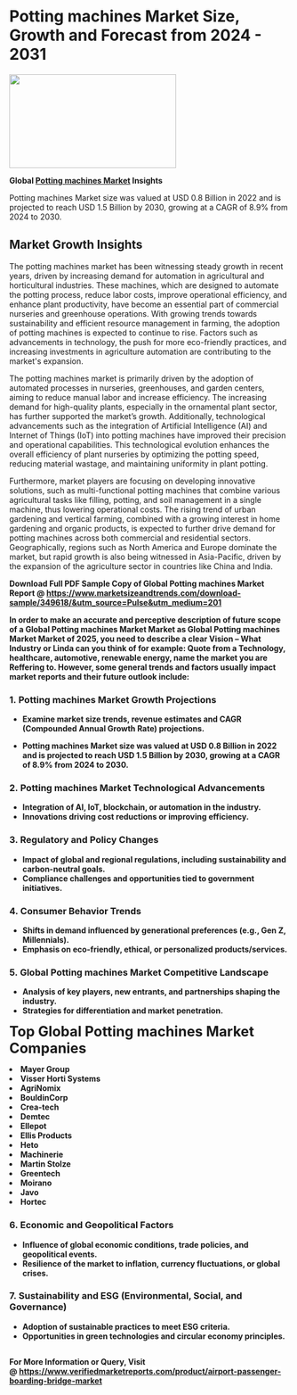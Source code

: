 <H1>Potting machines Market Size, Growth and Forecast from 2024 - 2031</H1><img class="aligncenter size-medium wp-image-584254" src="https://thirdeyenews.in/wp-content/uploads/2024/09/Global-Market-Research-300x168.jpeg" alt="" width="300" height="168" /><p><strong>Global&nbsp;<a href="https://www.marketsizeandtrends.com/download-sample/349618/&amp;utm_source=Pulse&amp;utm_medium=201">Potting machines Market</a> Insights</strong></p><p>Potting machines Market size was valued at USD 0.8 Billion in 2022 and is projected to reach USD 1.5 Billion by 2030, growing at a CAGR of 8.9% from 2024 to 2030.</p><p><h2>Market Growth Insights</h2> <p>The potting machines market has been witnessing steady growth in recent years, driven by increasing demand for automation in agricultural and horticultural industries. These machines, which are designed to automate the potting process, reduce labor costs, improve operational efficiency, and enhance plant productivity, have become an essential part of commercial nurseries and greenhouse operations. With growing trends towards sustainability and efficient resource management in farming, the adoption of potting machines is expected to continue to rise. Factors such as advancements in technology, the push for more eco-friendly practices, and increasing investments in agriculture automation are contributing to the market's expansion.</p> <p><strong></strong></p> <p>The potting machines market is primarily driven by the adoption of automated processes in nurseries, greenhouses, and garden centers, aiming to reduce manual labor and increase efficiency. The increasing demand for high-quality plants, especially in the ornamental plant sector, has further supported the market’s growth. Additionally, technological advancements such as the integration of Artificial Intelligence (AI) and Internet of Things (IoT) into potting machines have improved their precision and operational capabilities. This technological evolution enhances the overall efficiency of plant nurseries by optimizing the potting speed, reducing material wastage, and maintaining uniformity in plant potting.</p> <p>Furthermore, market players are focusing on developing innovative solutions, such as multi-functional potting machines that combine various agricultural tasks like filling, potting, and soil management in a single machine, thus lowering operational costs. The rising trend of urban gardening and vertical farming, combined with a growing interest in home gardening and organic products, is expected to further drive demand for potting machines across both commercial and residential sectors. Geographically, regions such as North America and Europe dominate the market, but rapid growth is also being witnessed in Asia-Pacific, driven by the expansion of the agriculture sector in countries like China and India.</p> <p><strong></p><p><span class=""><strong>Download Full PDF Sample Copy of Global Potting machines Market Report</strong> @ <a href="https://www.marketsizeandtrends.com/download-sample/349618/&amp;utm_source=Pulse&amp;utm_medium=201" target="_blank">https://www.marketsizeandtrends.com/download-sample/349618/&amp;utm_source=Pulse&amp;utm_medium=201</a></span></p><p>In order to make an accurate and perceptive description of future scope of a Global&nbsp;Potting machines Market Market as Global&nbsp;Potting machines Market Market of 2025, you need to describe a clear Vision &ndash; What Industry or Linda can you think of for example: Quote from a Technology, healthcare, automotive, renewable energy, name the market you are Reffering to. However, some general trends and factors usually impact market reports and their future outlook include:</p><h3>1.&nbsp;<strong>Potting machines Market Growth Projections</strong></h3><ul><li>Examine market size trends, revenue estimates and CAGR (Compounded Annual Growth Rate) projections.</li><li><p>Potting machines Market size was valued at USD 0.8 Billion in 2022 and is projected to reach USD 1.5 Billion by 2030, growing at a CAGR of 8.9% from 2024 to 2030.</p></li></ul><h3>2.&nbsp;<strong>Potting machines Market Technological Advancements</strong></h3><ul><li>Integration of AI, IoT, blockchain, or automation in the industry.</li><li>Innovations driving cost reductions or improving efficiency.</li></ul><h3>3.&nbsp;<strong>Regulatory and Policy Changes</strong></h3><ul><li>Impact of global and regional regulations, including sustainability and carbon-neutral goals.</li><li>Compliance challenges and opportunities tied to government initiatives.</li></ul><h3>4.&nbsp;<strong>Consumer Behavior Trends</strong></h3><ul><li>Shifts in demand influenced by generational preferences (e.g., Gen Z, Millennials).</li><li>Emphasis on eco-friendly, ethical, or personalized products/services.</li></ul><h3>5.&nbsp;<strong>Global Potting machines Market Competitive Landscape</strong></h3><ul><li>Analysis of key players, new entrants, and partnerships shaping the industry.</li><li>Strategies for differentiation and market penetration.</li></ul><p data-pm-slice="1 1 []"><span style="color: inherit; font-family: inherit; font-size: 25px;">Top Global Potting machines Market Companies</span></p><div class="" data-test-id=""><p><li>Mayer Group</li><li> Visser Horti Systems</li><li> AgriNomix</li><li> BouldinCorp</li><li> Crea-tech</li><li> Demtec</li><li> Ellepot</li><li> Ellis Products</li><li> Heto</li><li> Machinerie</li><li> Martin Stolze</li><li> Greentech</li><li> Moirano</li><li> Javo</li><li> Hortec</li></p></div><h3>6.&nbsp;<strong>Economic and Geopolitical Factors</strong></h3><ul><li>Influence of global economic conditions, trade policies, and geopolitical events.</li><li>Resilience of the market to inflation, currency fluctuations, or global crises.</li></ul><h3>7.&nbsp;<strong>Sustainability and ESG (Environmental, Social, and Governance)</strong></h3><ul><li>Adoption of sustainable practices to meet ESG criteria.</li><li>Opportunities in green technologies and circular economy principles.</li></ul><h2><strong style="font-size: 14px;">For More Information or Query, Visit @&nbsp;</strong><a style="background-color: #ffffff; font-size: 14px;" href="https://www.marketsizeandtrends.com/report/potting-machines-market/" target="_blank">https://www.verifiedmarketreports.com/product/airport-passenger-boarding-bridge-market</a></h2>
